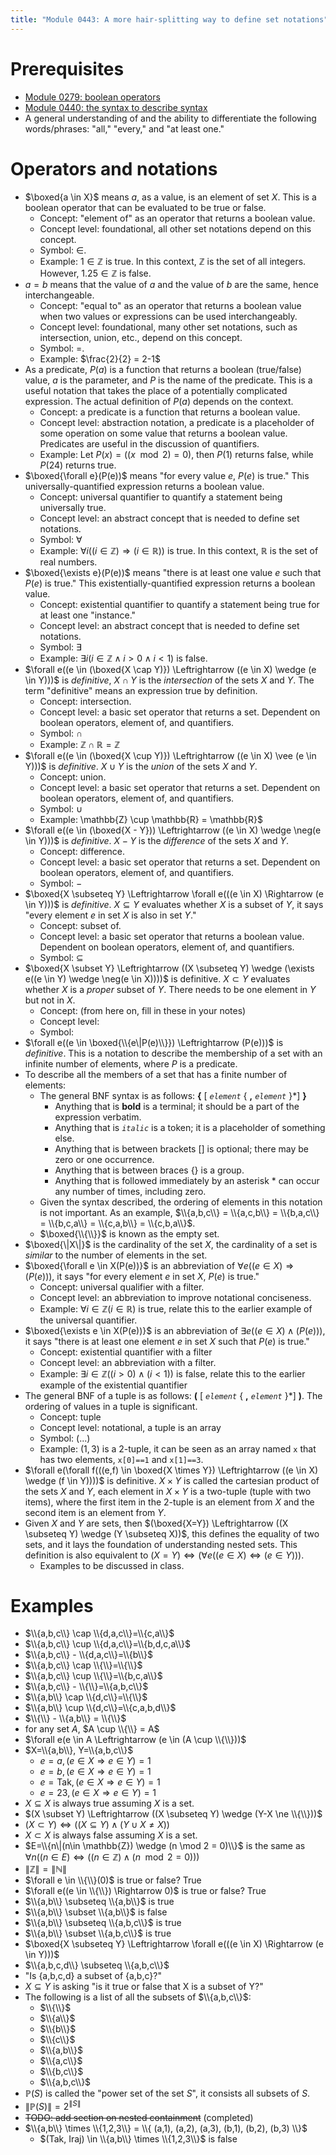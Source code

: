 ```yaml
---
title: "Module 0443: A more hair-splitting way to define set notations"
---
```


# Prerequisites

* [Module 0279: boolean operators](https://proftak.github.io/modules/0279/mdModule.html)
* [Module 0440: the syntax to describe syntax](https://proftak.github.io/0440/mdModule.html)
* A general understanding of and the ability to differentiate the following words/phrases: "all," "every," and "at least one."

# Operators and notations

* $\boxed{a \in X}$ means $a$, as a value, is an element of set $X$. This is a boolean operator that can be evaluated to be true or false.
  * Concept: "element of" as an operator that returns a boolean value.
  * Concept level: foundational, all other set notations depend on this concept.
  * Symbol: $\in$.
  * Example: $1 \in \mathbb{Z}$ is true. In this context, $\mathbb{Z}$ is the set of all integers. However, $1.25 \in \mathbb{Z}$ is false.
* $a = b$ means that the value of $a$ and the value of $b$ are the same, hence interchangeable.
  * Concept: "equal to" as an operator that returns a boolean value when two values or expressions can be used interchangeably.
  * Concept level: foundational, many other set notations, such as intersection, union, etc., depend on this concept.
  * Symbol: $=$.
  * Example: $\frac{2}{2} = 2-1$
* As a predicate, $P(a)$ is a function that returns a boolean (true/false) value, $a$ is the parameter, and $P$ is the name of the predicate. This is a useful notation that takes the place of a potentially complicated expression. The actual definition of $P(a)$ depends on the context.
  * Concept: a predicate is a function that returns a boolean value.
  * Concept level: abstraction notation, a predicate is a placeholder of some operation on some value that returns a boolean value. Predicates are useful in the discussion of quantifiers.
  * Example: Let $P(x)=((x \mod 2)=0)$, then $P(1)$ returns false, while $P(24)$ returns true.
* $\boxed{\forall e}(P(e))$ means "for every value $e$, $P(e)$ is true." This universally-quantified expression returns a boolean value.
  * Concept: universal quantifier to quantify a statement being universally true.
  * Concept level: an abstract concept that is needed to define set notations.
  * Symbol: $\forall$
  * Example: $\forall i((i \in \mathbb{Z}) \Rightarrow (i \in \mathbb{R}))$ is true. In this context, $\mathbb{R}$ is the set of real numbers.
* $\boxed{\exists e}(P(e))$ means "there is at least one value $e$ such that $P(e)$ is true." This existentially-quantified expression returns a boolean value.
  * Concept: existential quantifier to quantify a statement being true for at least one "instance."
  * Concept level: an abstract concept that is needed to define set notations.
  * Symbol: $\exists$
  * Example: $\exists i(i \in \mathbb{Z} \wedge i>0 \wedge i<1)$ is false.
* $\forall e((e \in (\boxed{X \cap Y)}) \Leftrightarrow ((e \in X) \wedge (e \in Y)))$ is *definitive*, $X \cap Y$ is the *intersection* of the sets $X$ and $Y$. The term "definitive" means an expression true by definition.
  * Concept: intersection.
  * Concept level: a basic set operator that returns a set. Dependent on boolean operators, element of, and quantifiers.
  * Symbol: $\cap$
  * Example: $\mathbb{Z} \cap \mathbb{R} = \mathbb{Z}$
* $\forall e((e \in (\boxed{X \cup Y)}) \Leftrightarrow ((e \in X) \vee (e \in Y)))$ is *definitive*. $X \cup Y$ is the *union* of the sets $X$ and $Y$.
  * Concept: union.
  * Concept level: a basic set operator that returns a set. Dependent on boolean operators, element of, and quantifiers.
  * Symbol: $\cup$
  * Example: \mathbb{Z} \cup \mathbb{R} = \mathbb{R}$
* $\forall e((e \in (\boxed{X - Y})) \Leftrightarrow ((e \in X) \wedge \neg(e \in Y)))$ is *definitive*. $X - Y$ is the *difference* of the sets $X$ and $Y$.
  * Concept: difference.
  * Concept level: a basic set operator that returns a set. Dependent on boolean operators, element of, and quantifiers.
  * Symbol: $-$
* $\boxed{X \subseteq Y} \Leftrightarrow \forall e(((e \in X) \Rightarrow (e \in Y)))$ is *definitive*. $X \subseteq Y$ evaluates whether $X$ is a subset of $Y$, it says "every element $e$ in set $X$ is also in set $Y$."
  * Concept: subset of.
  * Concept level: a basic set operator that returns a boolean value. Dependent on boolean operators, element of, and quantifiers.
  * Symbol: $\subseteq$
* $\boxed{X \subset Y} \Leftrightarrow ((X \subseteq Y) \wedge (\exists e((e \in Y) \wedge \neg(e \in X))))$ is definitive. $X \subset Y$ evaluates whether $X$ is a *proper* subset of $Y$. There needs to be one element in $Y$ but not in $X$.
  * Concept: (from here on, fill in these in your notes)
  * Concept level:
  * Symbol:
* $\forall e((e \in \boxed{\\{e\|P(e)\\}}) \Leftrightarrow (P(e)))$ is *definitive*. This is a notation to describe the membership of a set with an infinite number of elements, where $P$ is a predicate.
* To describe all the members of a set that has a finite number of elements:
  * The general BNF syntax is as follows: **\{** [ *`element`* \{ **,** *`element`* \}*] **\}**
    * Anything that is **bold** is a terminal; it should be a part of the expression verbatim.
    * Anything that is *`italic`* is a token; it is a placeholder of something else.
    * Anything that is between brackets [] is optional; there may be zero or one occurrence.
    * Anything that is between braces \{\} is a group.
    * Anything that is followed immediately by an asterisk * can occur any number of times, including zero.
  * Given the syntax described, the ordering of elements in this notation is not important. As an example, $\\{a,b,c\\} = \\{a,c,b\\} = \\{b,a,c\\} = \\{b,c,a\\} = \\{c,a,b\\} = \\{c,b,a\\}$.
  * $\boxed{\\{\\}}$ is known as the empty set.
* $\boxed{\|X\|}$ is the cardinality of the set $X$, the cardinality of a set is *similar* to the number of elements in the set.
* $\boxed{\forall e \in X(P(e))}$ is an abbreviation of $\forall e((e \in X) \Rightarrow (P(e)))$, it says "for every element $e$ in set $X$, $P(e)$ is true."
  * Concept: universal qualifier with a filter.
  * Concept level: an abbreviation to improve notational conciseness.
  * Example: $\forall i \in \mathbb{Z}(i \in \mathbb{R})$ is true, relate this to the earlier example of the universal quantifier.
* $\boxed{\exists e \in X(P(e))}$ is an abbreviation of $\exists e((e \in X) \wedge (P(e)))$, it says "there is at least one element $e$ in set $X$ such that $P(e)$ is true."
  * Concept: existential quantifier with a filter
  * Concept level: an abbreviation with a filter.
  * Example: $\exists i \in \mathbb{Z}((i>0) \wedge (i<1))$ is false, relate this to the earlier example of the existential quantifier
* The general BNF of a tuple is as follows: **(** [ *`element`* \{ **,** *`element`* \}*] **)**. The ordering of values in a tuple is significant.
  * Concept: tuple
  * Concept level: notational, a tuple is an array
  * Symbol: $(...)$
  * Example: $(1,3)$ is a 2-tuple, it can be seen as an array named `x` that has two elements, `x[0]==1` and `x[1]==3`.
* $\forall e(\forall f(((e,f) \in \boxed{X \times Y}) \Leftrightarrow ((e \in X) \wedge (f \in Y))))$ is definitive. $X \times Y$ is called the cartesian product of the sets $X$ and $Y$, each element in $X \times Y$ is a two-tuple (tuple with two items), where the first item in the 2-tuple is an element from $X$ and the second item is an element from $Y$.
* Given $X$ and $Y$ are sets, then $(\boxed{X=Y}) \Leftrightarrow ((X \subseteq Y) \wedge (Y \subseteq X))$, this defines the equality of two sets, and it lays the foundation of understanding nested sets. This definition is also equivalent to $(X=Y) \Leftrightarrow (\forall e((e \in X) \Leftrightarrow (e \in Y)))$.
  * Examples to be discussed in class.

# Examples

* $\\{a,b,c\\} \cap \\{d,a,c\\}=\\{c,a\\}$
* $\\{a,b,c\\} \cup \\{d,a,c\\}=\\{b,d,c,a\\}$
* $\\{a,b,c\\} - \\{d,a,c\\}=\\{b\\}$
* $\\{a,b,c\\} \cap \\{\\}=\\{\\}$
* $\\{a,b,c\\} \cup \\{\\}=\\{b,c,a\\}$
* $\\{a,b,c\\} - \\{\\}=\\{a,b,c\\}$
* $\\{a,b\\} \cap \\{d,c\\}=\\{\\}$
* $\\{a,b\\} \cup \\{d,c\\}=\\{c,a,b,d\\}$
* $\\{\\} - \\{a,b\\} = \\{\\}$
* for any set $A$, $A \cup \\{\\} = A$
* $\forall e(e \in A \Leftrightarrow (e \in (A \cup \\{\\}))$
* $X=\\{a,b\\}, Y=\\{a,b,c\\}$
	* $e=a, (e\in X \Rightarrow e \in Y)=1$
	* $e=b, (e\in X \Rightarrow e \in Y)=1$
	* $e=\mathrm{Tak}, (e\in X \Rightarrow e \in Y)=1$
	* $e=23, (e\in X \Rightarrow e \in Y)=1$
* $X \subseteq X$ is always true assuming $X$ is a set.
* $(X \subset Y) \Leftrightarrow ((X \subseteq Y) \wedge (Y-X \ne \\{\\}))$
* $(X \subset Y) \Leftrightarrow ((X \subseteq Y) \wedge (Y \cup X \ne X))$
* $X \subset X$ is always false assuming $X$ is a set.
* $E=\\{n\|(n\in \mathbb{Z}) \wedge (n \mod 2 = 0)\\}$ is the same as $\forall n((n \in E) \Leftrightarrow ((n \in \mathbb{Z}) \wedge (n \mod 2 = 0)))$
* $\|\mathbb{Z}\|=\|\mathbb{N}\|$
* $\forall e \in \\{\\}(0)$ is true or false? True
* $\forall e((e \in \\{\\}) \Rightarrow 0)$ is true or false? True
* $\\{a,b\\} \subseteq \\{a,b\\}$ is true
* $\\{a,b\\} \subset \\{a,b\\}$ is false
* $\\{a,b\\} \subseteq \\{a,b,c\\}$ is true
* $\\{a,b\\} \subset \\{a,b,c\\}$ is true
* $\boxed{X \subseteq Y} \Leftrightarrow \forall e(((e \in X) \Rightarrow (e \in Y)))$
* $\\{a,b,c,d\\} \subseteq \\{a,b,c\\}$
* "Is {a,b,c,d} a subset of {a,b,c}?"
* $X \subseteq Y$ is asking "is it true or false that X is a subset of Y?"
* The following is a list of all the subsets of $\\{a,b,c\\}$:
	* $\\{\\}$
	* $\\{a\\}$
	* $\\{b\\}$
	* $\\{c\\}$
	* $\\{a,b\\}$
	* $\\{a,c\\}$
	* $\\{b,c\\}$
	* $\\{a,b,c\\}$
* $\mathbb{P}(S)$ is called the "power set of the set $S$", it consists all subsets of $S$.
* $\|\mathbb{P}(S)\| = 2^{\|S\|}$
* ~~TODO: add section on nested containment~~ (completed)
* $\\{a,b\\} \times \\{1,2,3\\} = \\{ (a,1), (a,2), (a,3), (b,1), (b,2), (b,3)  \\}$
	* $(Tak, Iraj) \in \\{a,b\\} \times \\{1,2,3\\}$ is false
